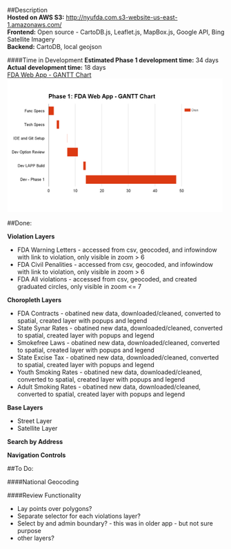 
##Description  
**Hosted on AWS S3:** http://nyufda.com.s3-website-us-east-1.amazonaws.com/  
**Frontend:** Open source - CartoDB.js, Leaflet.js, MapBox.js, Google API, Bing Satellite Imagery  
**Backend:** CartoDB, local geojson   

####Time in Development
**Estimated Phase 1 development time:** 34 days  
**Actual development time:** 18 days  
[FDA Web App - GANTT Chart](https://docs.google.com/spreadsheets/d/1pGeYA_ZqB589tTHDEVeBk83pa6dXns9deqfT1emEtYU/edit#gid=0)   
<img src="/images/FDA_Gantt.png" width="500">

##Done:

**Violation Layers**  
- FDA Warning Letters - accessed from csv, geocoded, and infowindow with link to violation, only visible in zoom > 6
- FDA Civil Penalities - accessed from csv, geocoded, and infowindow with link to violation, only visible in zoom > 6
- FDA All violations - accessed from csv, geocoded, and created graduated circles, only visible in zoom <= 7

**Choropleth Layers**  
- FDA Contracts - obatined new data, downloaded/cleaned, converted to spatial, created layer with popups and legend
- State Synar Rates - obatined new data, downloaded/cleaned, converted to spatial, created layer with popups and legend
- Smokefree Laws - obatined new data, downloaded/cleaned, converted to spatial, created layer with popups and legend
- State Excise Tax - obatined new data, downloaded/cleaned, converted to spatial, created layer with popups and legend
- Youth Smoking Rates - obatined new data, downloaded/cleaned, converted to spatial, created layer with popups and legend
- Adult Smoking Rates - obatined new data, downloaded/cleaned, converted to spatial, created layer with popups and legend  

**Base Layers**
- Street Layer
- Satellite Layer

**Search by Address**

**Navigation Controls**

##To Do:  

####National Geocoding  


####Review Functionality  
- Lay points over polygons?  
- Separate selector for each violations layer?
- Select by and admin boundary? - this was in older app - but not sure purpose 
- other layers?


